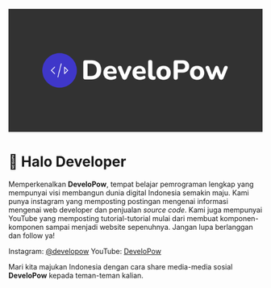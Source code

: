 ![DeveloPow](./brand/DeveloPow%20Dark.png)

# 👋 Halo Developer

Memperkenalkan **DeveloPow**, tempat belajar pemrograman lengkap yang mempunyai visi membangun dunia digital Indonesia semakin maju. Kami punya instagram yang memposting postingan mengenai informasi mengenai web developer dan penjualan *source code*. Kami juga mempunyai YouTube yang memposting tutorial-tutorial mulai dari membuat komponen-komponen sampai menjadi website sepenuhnya. Jangan lupa berlanggan dan follow ya!

Instagram: [@developow](https://www.instagram.com/developow/)
YouTube: [DeveloPow](https://www.youtube.com/channel/UChTEy7EAeKJVvcK1GkmHpJA)

Mari kita majukan Indonesia dengan cara share media-media sosial **DeveloPow** kepada teman-teman kalian.
